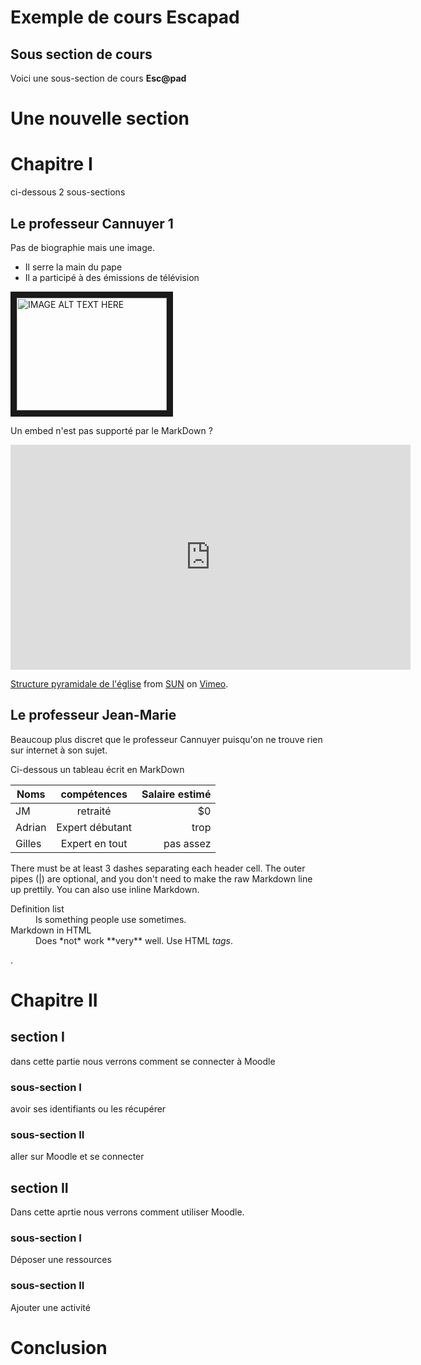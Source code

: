 # Exemple de cours Escapad

## Sous section de cours

Voici une sous-section de cours **Esc@pad**


# Une nouvelle section

# Chapitre I

ci-dessous 2 sous-sections

## Le professeur Cannuyer 1
 Pas de biographie mais une image. 
 - Il serre la main du pape 
 - Il a participé à des émissions de télévision 
 
 <a href="https://vimeo.com/169512310/85e409bc11" target="_blank"><img src="http://www.orient-oosten.org/wp-content/uploads/2015/06/Christian-Cannuyer-et-pape.jpg" 
alt="IMAGE ALT TEXT HERE" width="240" height="180" border="10" /></a>

Un embed n'est pas supporté par le MarkDown ?

<iframe src="https://player.vimeo.com/video/169512310?byline=0&portrait=0" width="640" height="360" frameborder="0" webkitallowfullscreen mozallowfullscreen allowfullscreen></iframe>
<p><a href="https://vimeo.com/169512310">Structure pyramidale de l&#039;&eacute;glise</a> from <a href="https://vimeo.com/user52928369">SUN</a> on <a href="https://vimeo.com">Vimeo</a>.</p>
 

## Le professeur Jean-Marie 
 Beaucoup plus discret que le professeur Cannuyer puisqu'on ne trouve rien sur internet à son sujet.
 
 Ci-dessous un tableau écrit en MarkDown

| Noms          | compétences     | Salaire estimé  |
| ------------- |:---------------:| ---------------:|
| JM            | retraité        | $0              |
| Adrian        | Expert débutant |    trop         |
| Gilles        | Expert en tout  |    pas assez    |

There must be at least 3 dashes separating each header cell.
The outer pipes (|) are optional, and you don't need to make the 
raw Markdown line up prettily. You can also use inline Markdown.

<dl>
  <dt>Definition list</dt>
  <dd>Is something people use sometimes.</dd>

  <dt>Markdown in HTML</dt>
  <dd>Does *not* work **very** well. Use HTML <em>tags</em>.</dd>
</dl>
 .
 
 # Chapitre II
 ## section I
  dans cette partie nous verrons comment se connecter à Moodle
 ### sous-section I
  avoir ses identifiants ou les récupérer
 ### sous-section II
  aller sur Moodle et se connecter 
 ## section II
  Dans cette aprtie nous verrons comment utiliser Moodle.
 ### sous-section I
  Déposer une ressources 
 ### sous-section II
  Ajouter une activité
  # Conclusion 

